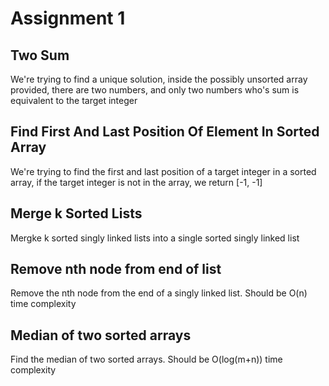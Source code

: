 # Assignment 1

## Two Sum

We're trying to find a unique solution, inside the possibly unsorted array provided, there are two numbers, and only two numbers who's sum is equivalent to the target integer

## Find First And Last Position Of Element In Sorted Array

We're trying to find the first and last position of a target integer in a sorted array, if the target integer is not in the array, we return [-1, -1]

## Merge k Sorted Lists
Mergke k sorted singly linked lists into a single sorted singly linked list

## Remove nth node from end of list
Remove the nth node from the end of a singly linked list. Should be O(n) time complexity

## Median of two sorted arrays
Find the median of two sorted arrays. Should be O(log(m+n)) time complexity